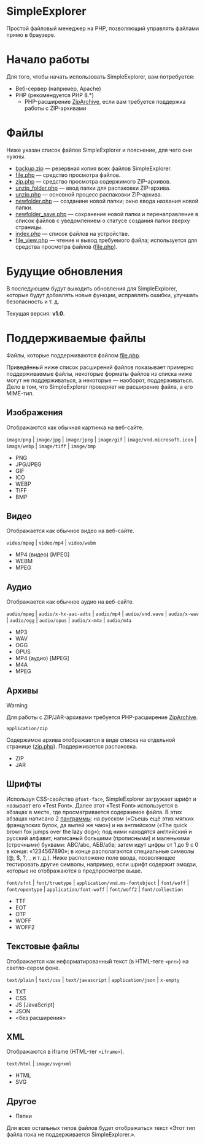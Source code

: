 # SimpleExplorer
Простой файловый менеджер на PHP, позволяющий управлять файлами прямо в браузере.

# Начало работы

Для того, чтобы начать использовать SimpleExplorer, вам потребуется:

* Веб-сервер (например, Apache)
* PHP (рекомендуется PHP 8.*)
    * PHP-расширение [ZipArchive](https://www.php.net/manual/ru/book.zip.php), если вам требуется поддержка работы с ZIP-архивами

# Файлы

Ниже указан список файлов SimpleExplorer и пояснение, для чего они нужны.

* [backup.zip](backup.zip) — резервная копия всех файлов SimpleExplorer.
* [file.php](file.php) — средство просмотра файлов.
* [zip.php](zip.php) — средство просмотра содержимого ZIP-архивов.
* [unzip_folder.php](unzip_folder.php) — ввод папки для распаковки ZIP-архива.
* [unzip.php](unzip.php) — основной процесс распаковки ZIP-архива.
* [newfolder.php](newfolder.php) — созданине новой папки; окно ввода названия новой папки.
* [newfolder_save.php](newfolder_save.php) — сохранение новой папки и перенаправление в список файлов с уведомлением о статусе создания папки вверху страницы.
* [index.php](index.php) — список файлов на устройстве.
* [file_view.php](file_view.php) — чтение и вывод требуемого файла; используется для средства просмотра файлов ([file.php](file.php)).

# Будущие обновления

В последующем будут выходить обновления для SimpleExplorer, которые будут добавлять новые функции, исправлять ошибки, улучшать безопасность и т. д.

Текущая версия: **v1.0**.

# Поддерживаемые файлы

Файлы, которые поддерживаются файлом [file.php](file.php).

Приведённый ниже список расширений файлов показывает примерно поддерживаемые файлы, некоторые форматы файлов из списка ниже могут не поддерживаться, а некоторые — наоборот, поддерживаться. Дело в том, что SimpleExplorer проверяет не расширение файла, а его MIME-тип.

## Изображения
Отображаются как обычная картинка на веб-сайте.

`image/png` | `image/jpg` | `image/jpeg` | `image/gif` | `image/vnd.microsoft.icon` | `image/webp` | `image/tiff` | `image/bmp`

* PNG
* JPG/JPEG
* GIF
* ICO
* WEBP
* TIFF
* BMP

## Видео
Отображается как обычное видео на веб-сайте.

`video/mpeg` | `video/mp4` | `video/webm`

* MP4 (видео) [MPEG]
* WEBM
* MPEG

## Аудио
Отображается как обычное аудио на веб-сайте.

`audio/mpeg` | `audio/x-hx-aac-adts` | `audio/mp4` | `audio/vnd.wave` | `audio/x-wav` | `audio/ogg` | `audio/opus` | `audio/x-m4a` | `audio/m4a`

* MP3
* WAV
* OGG
* OPUS
* MP4 (аудио) [MPEG]
* M4A
* MPEG

## Архивы
>[!WARNING]
>Для работы с ZIP/JAR-архивами требуется PHP-расширение [ZipArchive](https://www.php.net/manual/ru/book.zip.php).

`application/zip`

Содержимое архива отображается в виде списка на отдельной странице ([zip.php](zip.php)). Поддерживается распаковка.
* ZIP
* JAR

## Шрифты
Используя CSS-свойство `@font-face`, SimpleExplorer загружает шрифт и называет его «Test Font». Далее этот «Test Font» используется в абзацах в месте, где просматривается содержимое файла. В этих абзацах написано 2 [панграммы](https://ru.wikipedia.org/wiki/Панграмма): на русском («Съешь ещё этих мягких французских булок, да выпей же чаю») и на английском («The quick brown fox jumps over the lazy dog»); под ними находятся английский и русский алфавит, написаный большими (прописными) и маленькими (строчными) буквами: ABC/abc, АБВ/абв; затем идут цифры от 1 до 9 с 0 в конце: «1234567890»; в конце располагаются специальные символы (@, $, ?, _ и т. д.). Ниже расположено поле ввода, позволяющее тестировать другие символы, например, если шрифт содержит эмодзи, которые не отображаются в предпросмотре выше.

`font/sfnt` | `font/truetype` | `application/vnd.ms-fontobject` | `font/woff` | `font/opentype` | `application/font-woff` | `font/woff2` | `font/collection`

* TTF
* EOT
* OTF
* WOFF
* WOFF2

## Текстовые файлы
Отображается как неформатированный текст (в HTML-теге `<pre>`) на светло-сером фоне.

`text/plain` | `text/css` | `text/javascript` | `application/json` | `x-empty`

* TXT
* CSS
* JS [JavaScript]
* JSON
* <без расширения>

## XML
Отображаются в iframe (HTML-тег `<iframe>`).

`text/html` | `image/svg+xml`

* HTML
* SVG

## Другое
* Папки


Для всех остальных типов файлов будет отображаться текст «Этот тип файла пока не поддерживается SimpleExplorer.».
